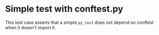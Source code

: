 # Simple test with conftest.py

This test case asserts that a simple `py_test` does not depend on conftest when it doesn't import it.
